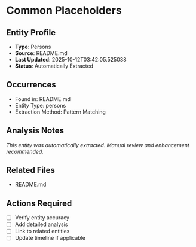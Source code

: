 # Common Placeholders

## Entity Profile
- **Type**: Persons
- **Source**: README.md
- **Last Updated**: 2025-10-12T03:42:05.525038
- **Status**: Automatically Extracted

## Occurrences
- Found in: README.md
- Entity Type: persons
- Extraction Method: Pattern Matching

## Analysis Notes
*This entity was automatically extracted. Manual review and enhancement recommended.*

## Related Files
- README.md

## Actions Required
- [ ] Verify entity accuracy
- [ ] Add detailed analysis
- [ ] Link to related entities
- [ ] Update timeline if applicable
